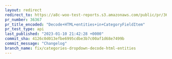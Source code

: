 ```yaml
---
layout: redirect
redirect_to: https://a8c-woo-test-reports.s3.amazonaws.com/public/pr/36367/api/index.html
pr_number: 36367
pr_title_encoded: "Decode+HTML+entities+in+CategoryFieldItem"
pr_test_type: api
last_published: "2023-01-10 21:42:28 +0000"
commit_sha: 4126c0d013efbe6995cdbe3b7c00af1d68e7499b
commit_message: "Changelog"
branch_name: fix/categories-dropdown-decode-html-entities
---
```

